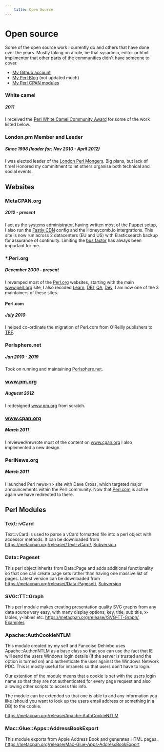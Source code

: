 ```yaml
---
	title: Open Source
---
```


# Open source
	
Some of the open source work I currently do and others that have done over the years. Mostly taking
on a role, be that sysadmin, editor or html implimentor that other parts
of the communities didn't have someone to cover.
 
- [My Github account](http://github.com/ranguard/)
- [My Perl Blog](http://blogs.perl.org/users/leo_lapworth/) (not updated much)
- [My Perl CPAN modules](http://search.cpan.org/~llap/)

### White camel
##### 2011

I received the [Perl White Camel Community Award](https://www.perl.org/advocacy/white_camel/2011.html) for some of the work listed below.

### London.pm Member and Leader
##### Since 1998 (leader for: Nov 2010 - April 2012)

I was elected leader of the <a href="http://london.pm.org">London Perl Mongers</a>. Big plans, but lack of time! Honored my commitment to let others organise both technical and social events.

## Websites 

### MetaCPAN.org
##### 2012 - present

I act as the systems administrator, having written most of the [Puppet](https://github.com/metacpan/metacpan-puppet) setup, I also run the [Fastly CDN](https://www.fastly.com) config and the Honeycomb.io intergrations. This site
is now run across 2 datacenters (EU and US) with Elasticsearch backup
for assurance of continuity. Limiting the [bus factor](https://en.wikipedia.org/wiki/Bus_factor) has always been important for me. 

### *.Perl.org
##### December 2009 - present
    
I revamped most of the <a href="http://www.perl.org">Perl.org</a> websites, starting with the main <a href="http://www.perl.org/">www.perl.org</a> site, I also recoded <a href="http://learn.perl.org/">Learn</a>, <a href="http://dbi.perl.org/">DBI</a>, <a href="http://qa.perl.org/">QA</a>, <a href="http://dev.perl.org/">Dev</a>.
I am now one of the 3 maintainers of these sites.

#### Perl.com
##### July 2010

I helped co-ordinate the migration of Perl.com from O'Reilly publishers to <a href="http://www.perlfoundation.org/">TPF</a>.

### Perlsphere.net
##### Jan 2010 - 2019
    
Took on running and maintaining <a href="http://perlsphere.net/">Perlsphere.net</a>.

### www.pm.org
##### Auguest 2012

I redesigned  <a href="http://www.pm.org/">www.pm.org</a> from scratch.

### www.cpan.org
##### March 2011
    
I reviewed/rewrote most of the content on <a href="http://www.cpan.org/">www.cpan.org</a> I also
implemented a new design.

### PerlNews.org <Badge text="deactivated" type="warn"/>
##### March 2011

I launched Perl news</> site with Dave Cross, which targeted
major announcements within the Perl community. Now that <a href="https://www.perl.com/">Perl.com</a> is active again we have redirected to there.

## Perl Modules

### Text::vCard
	
Text::vCard is used to parse a vCard
	formatted file into a perl object with accessor methods.
	It can be downloaded from <a
	href="https://metacpan.org/release//Text-vCard/">https://metacpan.org/release//Text-vCard/</a>, <a href="http://code.google.com/p/llap/source/browse">Subversion</a>


### Data::Pageset
	
This perl object inherits from Data::Page and adds additional functionality
	so that one can create page sets rather than having one massive list
	of pages. Latest version can be downloaded from <a href="https://metacpan.org/release//Data-Pageset/">https://metacpan.org/release//Data-Pageset/</a>, <a
	href="http://code.google.com/p/llap/source/browse">Subversion</a>
	
### SVG::TT::Graph
	
This perl module makes creating presentation quality SVG graphs
from any data source very easy, with many display options;
key, title, sub title, x-lables, y-lables etc. 
<a href="https://metacpan.org/release//SVG-TT-Graph/">https://metacpan.org/release//SVG-TT-Graph/</a>, <a href="/projects/SVG-TT-Graph/">Examples</a>


### Apache::AuthCookieNTLM
	
This module created by my self and Fancoise Dehinbo
uses Apache::AuthenNTLM as a base class so that you can
use the fact that IE will send the users Windows login
details (if the server is trusted and the option is
turned on) and authenticate the user against the Windows
Network PDC. This is mostly useful for intranets
so that users don't have to login.

Our extention of the module means that a cookie is
set with the users login name so that they are not
authenticated for every page request and also allowing
other scripts to access this info.

The module can be extended so that one is able to
add any information you like (should you want to look
up the users email address or something in a DB)
to the cookie.

<a
href="https://metacpan.org/release/Apache-AuthCookieNTLM">https://metacpan.org/release/Apache-AuthCookieNTLM</a>


### Mac::Glue::Apps::AddressBookExport
	
This module exports from Apple Address Book and generates HTML
pages. <a href="https://metacpan.org/release/Mac-Glue-Apps-AddressBookExport">https://metacpan.org/release/Mac-Glue-Apps-AddressBookExport</a>

